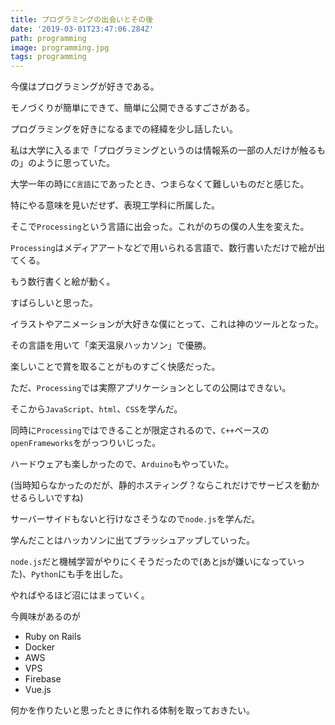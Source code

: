 ```yaml
---
title: プログラミングの出会いとその後
date: '2019-03-01T23:47:06.284Z'
path: programming
image: programming.jpg
tags: programming
---
```


今僕はプログラミングが好きである。

モノづくりが簡単にできて、簡単に公開できるすごさがある。

プログラミングを好きになるまでの経緯を少し話したい。

私は大学に入るまで「プログラミングというのは情報系の一部の人だけが触るもの」のように思っていた。

大学一年の時に`C言語`にであったとき、つまらなくて難しいものだと感じた。

特にやる意味を見いだせず、表現工学科に所属した。

そこで`Processing`という言語に出会った。これがのちの僕の人生を変えた。

`Processing`はメディアアートなどで用いられる言語で、数行書いただけで絵が出てくる。

もう数行書くと絵が動く。

すばらしいと思った。

イラストやアニメーションが大好きな僕にとって、これは神のツールとなった。

その言語を用いて「楽天温泉ハッカソン」で優勝。

楽しいことで賞を取ることがものすごく快感だった。

ただ、`Processing`では実際アプリケーションとしての公開はできない。

そこから`JavaScript`、`html`、`CSS`を学んだ。

同時に`Processing`ではできることが限定されるので、`C++`ベースの`openFrameworks`をがっつりいじった。

ハードウェアも楽しかったので、`Arduino`もやっていた。

(当時知らなかったのだが、静的ホスティング？ならこれだけでサービスを動かせるらしいですね)

サーバーサイドもないと行けなさそうなので`node.js`を学んだ。

学んだことはハッカソンに出てブラッシュアップしていった。

`node.js`だと機械学習がやりにくそうだったので(あとjsが嫌いになっていった)、`Python`にも手を出した。

やればやるほど沼にはまっていく。

今興味があるのが

- Ruby on Rails
- Docker
- AWS
- VPS
- Firebase
- Vue.js

何かを作りたいと思ったときに作れる体制を取っておきたい。
